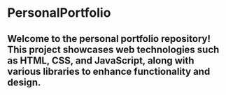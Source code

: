 # PersonalPortfolio

## Welcome to the personal portfolio repository! This project showcases web technologies such as HTML, CSS, and JavaScript, along with various libraries to enhance functionality and design.

